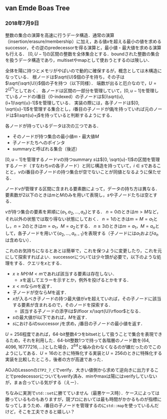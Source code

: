 ## van Emde Boas Tree
### 2018年7月9日

整数の集合の演算を高速に行うデータ構造．通常の演算（insertion/erasure/membership）に加え，ある値$x$を超える最小の値を求めるsuccessor，その逆のpredecessorを得る演算と，最小値・最大値を求める演算も行える．
$[0, U-1]$の区間の整数を全体集合とする．boundされた整数の集合を扱うデータ構造であり，multisetやmapとして使おうとするのは険しい．

全体を陽に持つとメモリがやばいので動的に確保するが，概念としては木構造になっている．
根ノードは$\sqrt{U}$個の子を持ち，その子は$\sqrt{\sqrt{U}}$個の子を持つ（以下同様）．
端数が出ると厄介なので，$U=2^{(2^n)}$としておく．
各ノードは区間の一部分を管理していて，$[0, u-1]$を管理しているノードの$i$番目（0-indexed）の子ノードは$[i\sqrt{u}, (i+1)\sqrt{u}-1]$を管理している．
実装の際には，各子ノードは$[0, \sqrt{u}-1]$を管理する集合とし，$i$番目の子ノードが値$j$を持っていれば元のノードは$i\sqrt{u}+j$を持っていると判断するようにする．

各ノードが持っているデータは次の三つである．
- そのノードが持つ集合の最小値$m$・最大値$M$
- 子ノードたちへのポインタ
- summaryと呼ばれる集合（後述）

$[0, u-1]$を管理するノード$v$の持つsummary $s$は$[0, \sqrt{u}-1]$の区間を管理するノード（すなわち$v$の各子ノード）と同じ構造を持っていて，$i\in s$であることと，$v$の$i$番目の子ノードの持つ集合が空でないことが同値となるように保たせる．

ノード$v$が管理する区間に含まれる要素数によって，データの持ち方は異なる．
要素数が$2$以下のときは$m$と$M$のみを用いて表現し，$s$や子ノードたちは空とする．

$v$が持つ集合の要素を昇順に$\{a_1, a_2, \ldots, a_n\}$とする．
$n=0$のときは$m>M$など，それ以外の状態では取り得ない状態にしておく．
$n=1$のときは$m=M=a_1$とし，$n=2$のときは$m=a_1$，$M=a_2$とする．
$n\ge 3$のときは$m=a_1$，$M=a_n$として，各子ノードを用いて$\{a_2, \ldots, a_{n-1}\}$を表現する（子ノードには$a_1$および$a_n$は含めない）．

これのお気持ちになるとあとは簡単で，これを保つように変更したり，これを元にして探索すればよい．successorについては少々頭が必要で，以下のような処理をする．クエリを$x$とする．
- $x\ge M$や$M<m$であれば該当する要素は存在しない．
  - $x$を返してエラーを示すとか，例外を投げるとかをする．
- $x<m$なら$m$を返す．
- 子ノードが空なら$M$を返す．
- $x$が入るべき子ノードの持つ最大値が$x$を超えていれば，その子ノードに該当する要素が含まれるので，そのノードを探索する．
  - 該当する子ノードの添字$i$は$\lfloor x/\sqrt{U}\rfloor$となる．
- $s$の最大値が$i$以下であれば，$M$を返す．
- $s$における$i$のsuccessor $j$を求め，$j$番目の子ノードの最小値を返す．


$U=256$程度であれば，$64$-bit整数$4$つをbitsetとして扱うことで集合を表現できるため，それを利用した．$64$-bit整数$1$つで持って各階層のノード数を$\{64, 4096, 16777216, \ldots\}$とした場合，$2^{64}$と噛み合わなくなるのが嫌だったのでこのようにしてある．$U=16$のときに特殊化する実装と$U=256$のときに特殊化する実装を比較したところ，後者の方が高速であった．

AOJのLessonの`ITP2_7_C`でverify．大きい値側から求めて逆向きに出力することでpredecessorについてもverify済み．minやmaxは陽にはverifyしていないが，まぁ合っている気がする（えー）．

ちなみに実測で`std::set`に勝てていません（最悪ケース時）．ケースによっては勝っているものもありますが，競プロにおいては最も時間がかかるものが指標になってしまうため．$i$番目の子ノードを管理するのに`std::map`を使っているんだけど，そこを工夫できると嬉しい？
